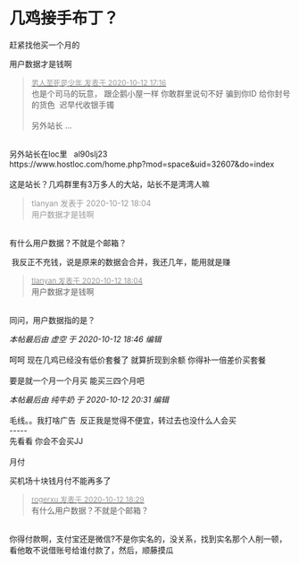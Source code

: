 # 几鸡接手布丁？


赶紧找他买一个月的

用户数据才是钱啊

<div class="quote"><blockquote><font size="2"><a href="https://www.hostloc.com/forum.php?mod=redirect&amp;goto=findpost&amp;pid=9290122&amp;ptid=753448" target="_blank"><font color="#999999">男人至死是少年 发表于 2020-10-12 17:16</font></a></font><br />
也是个司马的玩意， 跟企鹅小屋一样 你敢群里说句不好 骗到你ID 给你封号的货色&nbsp;&nbsp;迟早代收银手镯<br />
<br />
另外站长 ...</blockquote></div><br />
另外站长在loc里&nbsp; &nbsp;al90slj23&nbsp; &nbsp;&nbsp;&nbsp;<br />
https://www.hostloc.com/home.php?mod=space&amp;uid=32607&amp;do=index<br />
<br />
这是站长？几鸡群里有3万多人的大站，站长不是湾湾人嘛<img id="aimg_x8Cii" onclick="zoom(this, this.src, 0, 0, 0)" class="zoom" src="https://cdn.jsdelivr.net/gh/hishis/forum-master/public/images/patch.gif" onmouseover="img_onmouseoverfunc(this)" onload="thumbImg(this)" border="0" alt="" />

<div class="quote"><blockquote><font color="#999999">tlanyan 发表于 2020-10-12 18:04</font><br />
<font color="#999999">用户数据才是钱啊</font></blockquote></div><br />
有什么用户数据？不就是个邮箱？

<img src="static/image/smiley/default/lol.gif" smilieid="12" border="0" alt="" /> 我反正不充钱，说是原来的数据会合并，我还几年，能用就是赚

<div class="quote"><blockquote><font size="2"><a href="https://www.hostloc.com/forum.php?mod=redirect&amp;goto=findpost&amp;pid=9290424&amp;ptid=753448" target="_blank"><font color="#999999">tlanyan 发表于 2020-10-12 18:04</font></a></font><br />
用户数据才是钱啊</blockquote></div><br />
同问，用户数据指的是？<img id="aimg_QwUEe" onclick="zoom(this, this.src, 0, 0, 0)" class="zoom" src="https://cdn.jsdelivr.net/gh/hishis/forum-master/public/images/patch.gif" onmouseover="img_onmouseoverfunc(this)" onload="thumbImg(this)" border="0" alt="" />

<i class="pstatus"> 本帖最后由 虚空 于 2020-10-12 18:46 编辑 </i><br />
<br />
呵呵 现在几鸡已经没有低价套餐了 就算折现到余额 你得补一倍差价买套餐<img src="static/image/smiley/default/lol.gif" smilieid="12" border="0" alt="" /><br />
<br />
要是就一个月一个月买 能买三四个月吧<img id="aimg_wZsut" onclick="zoom(this, this.src, 0, 0, 0)" class="zoom" src="https://cdn.jsdelivr.net/gh/hishis/forum-master/public/images/patch.gif" onmouseover="img_onmouseoverfunc(this)" onload="thumbImg(this)" border="0" alt="" />

<i class="pstatus"> 本帖最后由 纯牛奶 于 2020-10-12 20:31 编辑 </i><br />
<br />
毛线。。我打啥广告&nbsp;&nbsp;反正我是觉得不便宜，转过去也没什么人会买<br />
-----<br />
先看看 你会不会买JJ <img src="static/image/smiley/default/lol.gif" smilieid="12" border="0" alt="" /><br />
<br />
月付<br />
<img id="aimg_J66xV" onclick="zoom(this, this.src, 0, 0, 0)" class="zoom" src="https://s1.ax1x.com/2020/10/12/0RjlrD.png" onmouseover="img_onmouseoverfunc(this)" onload="thumbImg(this)" border="0" alt="" /><br />


买机场十块钱月付不能再多了

<div class="quote"><blockquote><font size="2"><a href="https://www.hostloc.com/forum.php?mod=redirect&amp;goto=findpost&amp;pid=9290522&amp;ptid=753448" target="_blank"><font color="#999999">rogerxu 发表于 2020-10-12 18:29</font></a></font><br />
有什么用户数据？不就是个邮箱？</blockquote></div><br />
你得付款啊，支付宝还是微信?不是你实名的，没关系，找到实名那个人削一顿，看他敢不说借账号给谁付款了，然后，顺藤摸瓜<img src="static/image/smiley/default/victory.gif" smilieid="14" border="0" alt="" />

